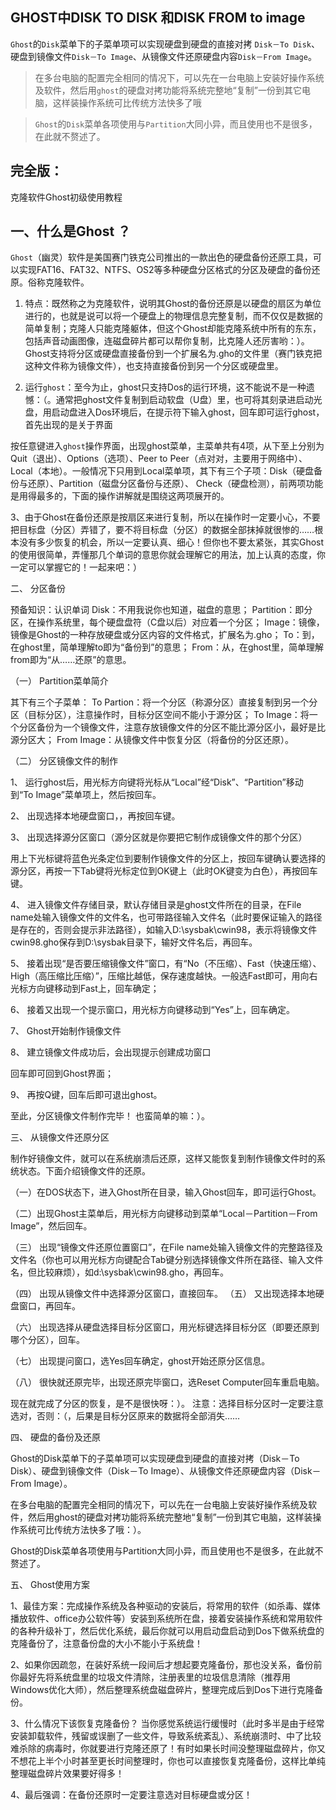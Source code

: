 ## GHOST中DISK TO DISK 和DISK FROM to image
`Ghost`的`Disk`菜单下的子菜单项可以实现硬盘到硬盘的直接对拷 `Disk－To Disk`、硬盘到镜像文件`Disk－To Image`、从镜像文件还原硬盘内容`Disk－From Image`。 

>在多台电脑的配置完全相同的情况下，可以先在一台电脑上安装好操作系统及软件，然后用`ghost`的硬盘对拷功能将系统完整地“复制”一份到其它电脑，这样装操作系统可比传统方法快多了哦

>`Ghost`的`Disk`菜单各项使用与`Partition`大同小异，而且使用也不是很多，在此就不赘述了。 

## 完全版： 
克隆软件Ghost初级使用教程 

## 一、什么是Ghost ？ 

`Ghost`（幽灵）软件是美国赛门铁克公司推出的一款出色的硬盘备份还原工具，可以实现FAT16、FAT32、NTFS、OS2等多种硬盘分区格式的分区及硬盘的备份还原。俗称克隆软件。 

1. 特点：既然称之为克隆软件，说明其Ghost的备份还原是以硬盘的扇区为单位进行的，也就是说可以将一个硬盘上的物理信息完整复制，而不仅仅是数据的简单复制；克隆人只能克隆躯体，但这个Ghost却能克隆系统中所有的东东，包括声音动画图像，连磁盘碎片都可以帮你复制，比克隆人还厉害哟：）。Ghost支持将分区或硬盘直接备份到一个扩展名为.gho的文件里（赛门铁克把这种文件称为镜像文件），也支持直接备份到另一个分区或硬盘里。 

2. 运行`ghost`：至今为止，ghost只支持Dos的运行环境，这不能说不是一种遗憾：（。通常把ghost文件复制到启动软盘（U盘）里，也可将其刻录进启动光盘，用启动盘进入Dos环境后，在提示符下输入ghost，回车即可运行ghost，首先出现的是关于界面 

按任意键进入`ghost`操作界面，出现ghost菜单，主菜单共有4项，从下至上分别为Quit（退出）、Options（选项）、Peer to Peer（点对对，主要用于网络中）、Local（本地）。一般情况下只用到Local菜单项，其下有三个子项：Disk（硬盘备份与还原）、Partition（磁盘分区备份与还原）、 Check（硬盘检测），前两项功能是用得最多的，下面的操作讲解就是围绕这两项展开的。 

3、由于Ghost在备份还原是按扇区来进行复制，所以在操作时一定要小心，不要把目标盘（分区）弄错了，要不将目标盘（分区）的数据全部抹掉就很惨的……根本没有多少恢复的机会，所以一定要认真、细心！但你也不要太紧张，其实Ghost的使用很简单，弄懂那几个单词的意思你就会理解它的用法，加上认真的态度，你一定可以掌握它的！一起来吧：） 

二、 分区备份 

预备知识：认识单词 
Disk：不用我说你也知道，磁盘的意思； 
Partition：即分区，在操作系统里，每个硬盘盘符（C盘以后）对应着一个分区； 
Image：镜像，镜像是Ghost的一种存放硬盘或分区内容的文件格式，扩展名为.gho； 
To：到，在ghost里，简单理解to即为“备份到”的意思； 
From：从，在ghost里，简单理解from即为“从……还原”的意思。 

（一） Partition菜单简介 

其下有三个子菜单： 
To Partion：将一个分区（称源分区）直接复制到另一个分区（目标分区），注意操作时，目标分区空间不能小于源分区； 
To Image：将一个分区备份为一个镜像文件，注意存放镜像文件的分区不能比源分区小，最好是比源分区大； 
From Image：从镜像文件中恢复分区（将备份的分区还原）。 

（二） 分区镜像文件的制作 

1、 运行ghost后，用光标方向键将光标从“Local”经“Disk”、“Partition”移动到“To Image”菜单项上，然后按回车。 

2、 出现选择本地硬盘窗口，，再按回车键。 

3、 出现选择源分区窗口（源分区就是你要把它制作成镜像文件的那个分区） 

用上下光标键将蓝色光条定位到要制作镜像文件的分区上，按回车键确认要选择的源分区，再按一下Tab键将光标定位到OK键上（此时OK键变为白色），再按回车键。 

4、 进入镜像文件存储目录，默认存储目录是ghost文件所在的目录，在File name处输入镜像文件的文件名，也可带路径输入文件名（此时要保证输入的路径是存在的，否则会提示非法路径），如输入D:\sysbak\cwin98，表示将镜像文件cwin98.gho保存到D:\sysbak目录下，输好文件名后，再回车。 

5、 接着出现“是否要压缩镜像文件”窗口，有“No（不压缩）、Fast（快速压缩）、High（高压缩比压缩）”，压缩比越低，保存速度越快。一般选Fast即可，用向右光标方向键移动到Fast上，回车确定； 

6、 接着又出现一个提示窗口，用光标方向键移动到“Yes”上，回车确定。 

7、 Ghost开始制作镜像文件 

8、 建立镜像文件成功后，会出现提示创建成功窗口 

回车即可回到Ghost界面； 

9、 再按Q键，回车后即可退出ghost。 

至此，分区镜像文件制作完毕！ 也蛮简单的嘛：）。 

三、 从镜像文件还原分区 

制作好镜像文件，就可以在系统崩溃后还原，这样又能恢复到制作镜像文件时的系统状态。下面介绍镜像文件的还原。 

（一）在DOS状态下，进入Ghost所在目录，输入Ghost回车，即可运行Ghost。 

（二）出现Ghost主菜单后，用光标方向键移动到菜单“Local－Partition－From Image”，然后回车。 

（三） 出现“镜像文件还原位置窗口”，在File name处输入镜像文件的完整路径及文件名（你也可以用光标方向键配合Tab键分别选择镜像文件所在路径、输入文件名，但比较麻烦），如d:\sysbak\cwin98.gho，再回车。 

（四） 出现从镜像文件中选择源分区窗口，直接回车。 
（五） 又出现选择本地硬盘窗口，再回车。 

（六） 出现选择从硬盘选择目标分区窗口，用光标键选择目标分区（即要还原到哪个分区），回车。 

（七） 出现提问窗口，选Yes回车确定，ghost开始还原分区信息。 

（八） 很快就还原完毕，出现还原完毕窗口，选Reset Computer回车重启电脑。 


现在就完成了分区的恢复，是不是很快呀：）。 
注意：选择目标分区时一定要注意选对，否则：（，后果是目标分区原来的数据将全部消失…… 

四、 硬盘的备份及还原 

Ghost的Disk菜单下的子菜单项可以实现硬盘到硬盘的直接对拷（Disk－To Disk）、硬盘到镜像文件（Disk－To Image）、从镜像文件还原硬盘内容（Disk－From Image）。 

在多台电脑的配置完全相同的情况下，可以先在一台电脑上安装好操作系统及软件，然后用ghost的硬盘对拷功能将系统完整地“复制”一份到其它电脑，这样装操作系统可比传统方法快多了哦：）。 

Ghost的Disk菜单各项使用与Partition大同小异，而且使用也不是很多，在此就不赘述了。 

五、 Ghost使用方案 

1、最佳方案：完成操作系统及各种驱动的安装后，将常用的软件（如杀毒、媒体播放软件、office办公软件等）安装到系统所在盘，接着安装操作系统和常用软件的各种升级补丁，然后优化系统，最后你就可以用启动盘启动到Dos下做系统盘的克隆备份了，注意备份盘的大小不能小于系统盘！ 

2、如果你因疏忽，在装好系统一段间后才想起要克隆备份，那也没关系，备份前你最好先将系统盘里的垃圾文件清除，注册表里的垃圾信息清除（推荐用Windows优化大师），然后整理系统盘磁盘碎片，整理完成后到Dos下进行克隆备份。 

3、什么情况下该恢复克隆备份？ 
当你感觉系统运行缓慢时（此时多半是由于经常安装卸载软件，残留或误删了一些文件，导致系统紊乱）、系统崩溃时、中了比较难杀除的病毒时，你就要进行克隆还原了！有时如果长时间没整理磁盘碎片，你又不想花上半个小时甚至更长时间整理时，你也可以直接恢复克隆备份，这样比单纯整理磁盘碎片效果要好得多！ 

4、最后强调：在备份还原时一定要注意选对目标硬盘或分区！

